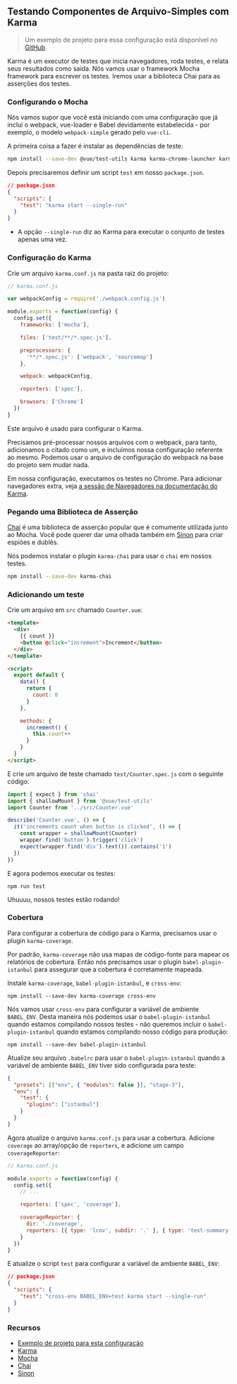 ## Testando Componentes de Arquivo-Simples com Karma

> Um exemplo de projeto para essa configuração está disponível no [GitHub](https://github.com/eddyerburgh/vue-test-utils-karma-example).

Karma é um executor de testes que inicia navegadores, roda testes, e relata seus resultados como saída. Nós vamos usar o framework Mocha framework para escrever os testes. Iremos usar a biblioteca Chai para as asserções dos testes.

### Configurando o Mocha

Nós vamos supor que você está iniciando com uma configuração que já inclui o webpack, vue-loader e Babel devidamente estabelecida - por exemplo, o modelo `webpack-simple` gerado pelo `vue-cli`.

A primeira coisa a fazer é instalar as dependências de teste:

```bash
npm install --save-dev @vue/test-utils karma karma-chrome-launcher karma-mocha karma-sourcemap-loader karma-spec-reporter karma-webpack mocha
```

Depois precisaremos definir um script `test` em nosso `package.json`.

```json
// package.json
{
  "scripts": {
    "test": "karma start --single-run"
  }
}
```

- A opção `--single-run` diz ao Karma para executar o conjunto de testes apenas uma vez.

### Configuração do Karma

Crie um arquivo `karma.conf.js` na pasta raiz do projeto:

```js
// karma.conf.js

var webpackConfig = require('./webpack.config.js')

module.exports = function(config) {
  config.set({
    frameworks: ['mocha'],

    files: ['test/**/*.spec.js'],

    preprocessors: {
      '**/*.spec.js': ['webpack', 'sourcemap']
    },

    webpack: webpackConfig,

    reporters: ['spec'],

    browsers: ['Chrome']
  })
}
```

Este arquivo é usado para configurar o Karma.

Precisamos pré-processar nossos arquivos com o webpack, para tanto, adicionamos o citado como um, e incluímos nossa configuração referente ao mesmo. Podemos usar o arquivo de configuração do webpack na base do projeto sem mudar nada.

Em nossa configuração, executamos os testes no Chrome. Para adicionar navegadores extra, veja [a sessão de Navegadores na documentação do Karma](http://karma-runner.github.io/2.0/config/browsers.html).

### Pegando uma Biblioteca de Asserção

[Chai](http://chaijs.com/) é uma biblioteca de asserção popular que é comumente utilizada junto ao Mocha. Você pode querer dar uma olhada também em [Sinon](http://sinonjs.org/) para criar espiões e dublês.

Nós podemos instalar o plugin `karma-chai` para usar o `chai` em nossos testes.

```bash
npm install --save-dev karma-chai
```

### Adicionando um teste

Crie um arquivo em `src` chamado `Counter.vue`:

```html
<template>
  <div>
    {{ count }}
    <button @click="increment">Increment</button>
  </div>
</template>

<script>
  export default {
    data() {
      return {
        count: 0
      }
    },

    methods: {
      increment() {
        this.count++
      }
    }
  }
</script>
```

E crie um arquivo de teste chamado `test/Counter.spec.js` com o seguinte código:

```js
import { expect } from 'chai'
import { shallowMount } from '@vue/test-utils'
import Counter from '../src/Counter.vue'

describe('Counter.vue', () => {
  it('increments count when button is clicked', () => {
    const wrapper = shallowMount(Counter)
    wrapper.find('button').trigger('click')
    expect(wrapper.find('div').text()).contains('1')
  })
})
```

E agora podemos executar os testes:

```
npm run test
```

Uhuuuu, nossos testes estão rodando!

### Cobertura

Para configurar a cobertura de código para o Karma, precisamos usar o plugin `karma-coverage`.

Por padrão, `karma-coverage` não usa mapas de código-fonte para mapear os relatórios de cobertura. Então nós precisamos usar o plugin `babel-plugin-istanbul` para assegurar que a cobertura é corretamente mapeada.

Instale `karma-coverage`, `babel-plugin-istanbul`, e `cross-env`:

```
npm install --save-dev karma-coverage cross-env
```

Nós vamos usar `cross-env` para configurar a variável de ambiente `BABEL_ENV`. Desta maneira nós podemos usar o `babel-plugin-istanbul` quando estamos compilando nossos testes - não queremos incluir o `babel-plugin-istanbul` quando estamos compilando nosso código para produção:

```
npm install --save-dev babel-plugin-istanbul
```

Atualize seu arquivo `.babelrc` para usar o `babel-plugin-istanbul` quando a variável de ambiente `BABEL_ENV` tiver sido configurada para teste:

```json
{
  "presets": [["env", { "modules": false }], "stage-3"],
  "env": {
    "test": {
      "plugins": ["istanbul"]
    }
  }
}
```

Agora atualize o arquivo `karma.conf.js` para usar a cobertura. Adicione `coverage` ao array/opção de `reporters`, e adicione um campo `coverageReporter`:

```js
// karma.conf.js

module.exports = function(config) {
  config.set({
    // ...

    reporters: ['spec', 'coverage'],

    coverageReporter: {
      dir: './coverage',
      reporters: [{ type: 'lcov', subdir: '.' }, { type: 'text-summary' }]
    }
  })
}
```

E atualize o script `test` para configurar a variável de ambiente `BABEL_ENV`:

```json
// package.json
{
  "scripts": {
    "test": "cross-env BABEL_ENV=test karma start --single-run"
  }
}
```

### Recursos

- [Exemplo de projeto para esta configuração](https://github.com/eddyerburgh/vue-test-utils-karma-example)
- [Karma](http://karma-runner.github.io/)
- [Mocha](https://mochajs.org/)
- [Chai](http://chaijs.com/)
- [Sinon](http://sinonjs.org/)
